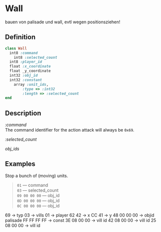 # Wall

bauen von palisade und wall, evtl wegen positionsziehen!

## Definition

```ruby
class Wall
  int8 :command 
	int8 :selected_count
  int8 :player_id
  float :x_coordinate
  float _y_coordinate
  int32 :obj_id
  int32 :constant
	array :unit_ids,
		:type => :int32
		:length => :selected_count
end
```

## Description

*:command*  
The command identifier for the action attack will always be `0x69`.

*:selected_count*  

*obj_ids*  


## Examples

Stop a bunch of (moving) units.

>`01` &mdash; command  
>`03` &mdash; selected_count  
>`09 00 00 00` &mdash; obj_id   
>`0D 00 00 00` &mdash; obj_id  
>`0C 00 00 00` &mdash; obj_id  

69          -> typ
03          -> vills
01        -> player
62 42 -> x
CC 41 -> y
48 00 00 00 -> objid palisade
FF FF FF FF -> const
3E 08 00 00 -> vill id
42 08 00 00 -> vill id
25 08 00 00 -> vill id  

